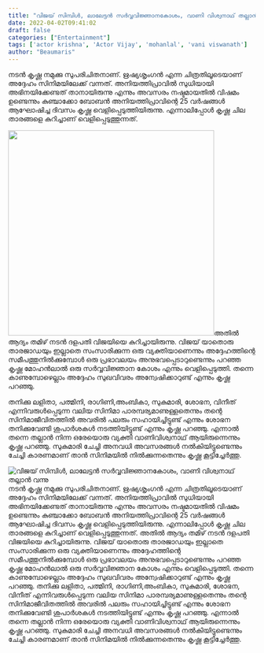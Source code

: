 ```yaml
---
title: "വിജയ് സിമ്പിൾ, ലാലേട്ടൻ സർവ്വവിജ്ഞാനകോശം, വാണി വിശ്വനാഥ് തല്ലാൻ വന്നു"
date: 2022-04-02T09:41:02
draft: false
categories: ["Entertainment"]
tags: ['actor krishna', 'Actor Vijay', 'mohanlal', 'vani viswanath']
author: "Beaumaris"
---
```


നടൻ കൃഷ്ണ നമുക്കു സുപരിചിതനാണ്. ഋഷ്യശൃംഗൻ എന്ന ചിത്രതിലൂടെയാണ് അദ്ദേഹം സിനിമയിലേക്ക് വന്നത്. അനിയത്തിപ്രാവിൽ സുധിയായി അഭിനയിക്കേണ്ടത് താനായിരുന്നു എന്നും അവസരം നഷ്ടമായതിൽ വിഷമം ഉണ്ടെന്നും കുഞ്ചാക്കോ ബോബൻ അനിയത്തിപ്രാവിന്റെ 25 വർഷങ്ങൾ ആഘോഷിച്ച ദിവസം കൃഷ്ണ വെളിപ്പെടുത്തിയിരുന്നു. എന്നാലിപ്പോൾ കൃഷ്ണ ചില താരങ്ങളെ കുറിച്ചാണ് വെളിപ്പെടുത്തുന്നത്.

<img class=" wp-image-328091 aligncenter" src="https://cdn.boolokam.com/articles/2022/04/nyy.jpg" alt="" width="419" height="417" />അതിൽ ആദ്യം തമിഴ് നടൻ ദളപതി വിജയിയെ കുറിച്ചായിരുന്നു. വിജയ് യാതൊരു താരജാഡയും ഇല്ലാതെ സംസാരിക്കുന്ന ഒരു വ്യക്തിയാണെന്നും അദ്ദേഹത്തിന്റെ സമീപത്തുനിൽക്കുമ്പോൾ ഒരു പ്രഭാവലയം അനുഭവപ്പെടാറുണ്ടെന്നും പറഞ്ഞ കൃഷ്ണ മോഹൻലാൽ ഒരു സർവ്വവിജ്ഞാന കോശം എന്നും വെളിപ്പെടുത്തി. തന്നെ കാണുമ്പോഴെല്ലാം അദ്ദേഹം സുഖവിവരം അന്വേഷിക്കാറുണ്ട് എന്നും കൃഷ്ണ പറഞ്ഞു.

തനിക്കു ലളിതാ, പത്മിനി, രാഗിണി,അംബികാ, സുകുമാരി, ശോഭന, വിനീത് എന്നിവരുൾപ്പെടുന്ന വലിയ സിനിമാ പാരമ്പര്യമാണുള്ളതെന്നും തന്റെ സിനിമാജീവിതത്തിൽ അവരിൽ പലരും സഹായിച്ചിട്ടുണ്ട് എന്നും ശോഭന തനിക്കുവേണ്ടി ശുപാർശകൾ നടത്തിയിട്ടുണ്ട് എന്നും കൃഷ്ണ പറഞ്ഞു. എന്നാൽ തന്നെ തല്ലാൻ നിന്ന ഒരേയൊരു വ്യക്തി വാണിവിശ്വനാഥ്‌ ആയിരുന്നെന്നും കൃഷ്ണ പറഞ്ഞു. സുകുമാരി ചേച്ചി അനവധി അവസരങ്ങൾ നൽകിയിട്ടുണ്ടെന്നും ചേച്ചി കാരണമാണ് താൻ സിനിമയിൽ നിൽക്കുന്നതെന്നും കൃഷ്ണ കൂട്ടിച്ചേർത്തു.


![വിജയ് സിമ്പിൾ, ലാലേട്ടൻ സർവ്വവിജ്ഞാനകോശം, വാണി വിശ്വനാഥ് തല്ലാൻ വന്നു](https://cdn.boolokam.com/articles/2022/04/nyy.jpg)നടൻ കൃഷ്ണ നമുക്കു സുപരിചിതനാണ്. ഋഷ്യശൃംഗൻ എന്ന ചിത്രതിലൂടെയാണ് അദ്ദേഹം സിനിമയിലേക്ക് വന്നത്. അനിയത്തിപ്രാവിൽ സുധിയായി അഭിനയിക്കേണ്ടത് താനായിരുന്നു എന്നും അവസരം നഷ്ടമായതിൽ വിഷമം ഉണ്ടെന്നും കുഞ്ചാക്കോ ബോബൻ അനിയത്തിപ്രാവിന്റെ 25 വർഷങ്ങൾ ആഘോഷിച്ച ദിവസം കൃഷ്ണ വെളിപ്പെടുത്തിയിരുന്നു. എന്നാലിപ്പോൾ കൃഷ്ണ ചില താരങ്ങളെ കുറിച്ചാണ് വെളിപ്പെടുത്തുന്നത്. അതിൽ ആദ്യം തമിഴ് നടൻ ദളപതി വിജയിയെ കുറിച്ചായിരുന്നു. വിജയ് യാതൊരു താരജാഡയും ഇല്ലാതെ സംസാരിക്കുന്ന ഒരു വ്യക്തിയാണെന്നും അദ്ദേഹത്തിന്റെ സമീപത്തുനിൽക്കുമ്പോൾ ഒരു പ്രഭാവലയം അനുഭവപ്പെടാറുണ്ടെന്നും പറഞ്ഞ കൃഷ്ണ മോഹൻലാൽ ഒരു സർവ്വവിജ്ഞാന കോശം എന്നും വെളിപ്പെടുത്തി. തന്നെ കാണുമ്പോഴെല്ലാം അദ്ദേഹം സുഖവിവരം അന്വേഷിക്കാറുണ്ട് എന്നും കൃഷ്ണ പറഞ്ഞു. തനിക്കു ലളിതാ, പത്മിനി, രാഗിണി,അംബികാ, സുകുമാരി, ശോഭന, വിനീത് എന്നിവരുൾപ്പെടുന്ന വലിയ സിനിമാ പാരമ്പര്യമാണുള്ളതെന്നും തന്റെ സിനിമാജീവിതത്തിൽ അവരിൽ പലരും സഹായിച്ചിട്ടുണ്ട് എന്നും ശോഭന തനിക്കുവേണ്ടി ശുപാർശകൾ നടത്തിയിട്ടുണ്ട് എന്നും കൃഷ്ണ പറഞ്ഞു. എന്നാൽ തന്നെ തല്ലാൻ നിന്ന ഒരേയൊരു വ്യക്തി വാണിവിശ്വനാഥ്‌ ആയിരുന്നെന്നും കൃഷ്ണ പറഞ്ഞു. സുകുമാരി ചേച്ചി അനവധി അവസരങ്ങൾ നൽകിയിട്ടുണ്ടെന്നും ചേച്ചി കാരണമാണ് താൻ സിനിമയിൽ നിൽക്കുന്നതെന്നും കൃഷ്ണ കൂട്ടിച്ചേർത്തു.
